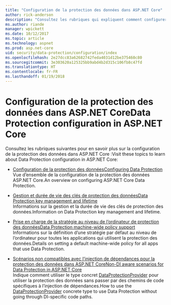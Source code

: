 ```yaml
---
title: "Configuration de la protection des données dans ASP.NET Core"
author: rick-anderson
description: "Consultez les rubriques qui expliquent comment configurer la protection des données dans ASP.NET Core."
ms.author: riande
manager: wpickett
ms.date: 10/12/2017
ms.topic: article
ms.technology: aspnet
ms.prod: asp.net-core
uid: security/data-protection/configuration/index
ms.openlocfilehash: 2e27dcc83a62682742feda4031d12be375460c80
ms.sourcegitcommit: 3e303620a125325bb9abd4b2d315c106fb8c47fd
ms.translationtype: HT
ms.contentlocale: fr-FR
ms.lasthandoff: 01/19/2018
---
```

# <a name="data-protection-configuration-in-aspnet-core"></a><span data-ttu-id="29b5b-103">Configuration de la protection des données dans ASP.NET Core</span><span class="sxs-lookup"><span data-stu-id="29b5b-103">Data Protection configuration in ASP.NET Core</span></span>

<span data-ttu-id="29b5b-104">Consultez les rubriques suivantes pour en savoir plus sur la configuration de la protection des données dans ASP.NET Core :</span><span class="sxs-lookup"><span data-stu-id="29b5b-104">Visit these topics to learn about Data Protection configuration in ASP.NET Core:</span></span>

* [<span data-ttu-id="29b5b-105">Configuration de la protection des données</span><span class="sxs-lookup"><span data-stu-id="29b5b-105">Configuring Data Protection</span></span>](xref:security/data-protection/configuration/overview)  
  <span data-ttu-id="29b5b-106">Vue d’ensemble de la configuration de la protection des données ASP.NET Core.</span><span class="sxs-lookup"><span data-stu-id="29b5b-106">An overview on configuring ASP.NET Core Data Protection.</span></span>

* [<span data-ttu-id="29b5b-107">Gestion et durée de vie des clés de protection des données</span><span class="sxs-lookup"><span data-stu-id="29b5b-107">Data Protection key management and lifetime</span></span>](xref:security/data-protection/configuration/default-settings)  
  <span data-ttu-id="29b5b-108">Informations sur la gestion et la durée de vie des clés de protection des données.</span><span class="sxs-lookup"><span data-stu-id="29b5b-108">Information on Data Protection key management and lifetime.</span></span>

* [<span data-ttu-id="29b5b-109">Prise en charge de la stratégie au niveau de l’ordinateur de protection des données</span><span class="sxs-lookup"><span data-stu-id="29b5b-109">Data Protection machine-wide policy support</span></span>](xref:security/data-protection/configuration/machine-wide-policy)  
  <span data-ttu-id="29b5b-110">Informations sur la définition d’une stratégie par défaut au niveau de l’ordinateur pour toutes les applications qui utilisent la protection des données.</span><span class="sxs-lookup"><span data-stu-id="29b5b-110">Details on setting a default machine-wide policy for all apps that use Data Protection.</span></span>

* [<span data-ttu-id="29b5b-111">Scénarios non compatibles avec l’injection de dépendances pour la protection des données dans ASP.NET Core</span><span class="sxs-lookup"><span data-stu-id="29b5b-111">Non-DI aware scenarios for Data Protection in ASP.NET Core</span></span>](xref:security/data-protection/configuration/non-di-scenarios)  
  <span data-ttu-id="29b5b-112">Indique comment utiliser le type concret [DataProtectionProvider](/dotnet/api/Microsoft.AspNetCore.DataProtection.DataProtectionProvider) pour utiliser la protection des données sans passer par des chemins de code spécifiques à l’injection de dépendances.</span><span class="sxs-lookup"><span data-stu-id="29b5b-112">How to use the [DataProtectionProvider](/dotnet/api/Microsoft.AspNetCore.DataProtection.DataProtectionProvider) concrete type to use Data Protection without going through DI-specific code paths.</span></span>
